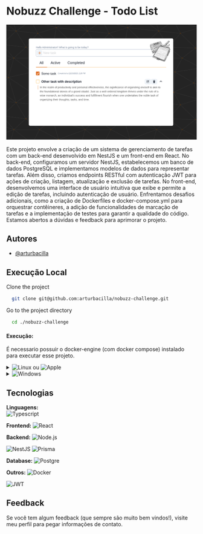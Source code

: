 
# Nobuzz Challenge - Todo List

![demo screenshot](/screenshot.png)

Este projeto envolve a criação de um sistema de gerenciamento de tarefas com um back-end desenvolvido em NestJS e um front-end em React. No back-end, configuramos um servidor NestJS, estabelecemos um banco de dados PostgreSQL e implementamos modelos de dados para representar tarefas. Além disso, criamos endpoints RESTful com autenticação JWT para ações de criação, listagem, atualização e exclusão de tarefas. No front-end, desenvolvemos uma interface de usuário intuitiva que exibe e permite a edição de tarefas, incluindo autenticação de usuário. Enfrentamos desafios adicionais, como a criação de Dockerfiles e docker-compose.yml para orquestrar contêineres, a adição de funcionalidades de marcação de tarefas e a implementação de testes para garantir a qualidade do código. Estamos abertos a dúvidas e feedback para aprimorar o projeto.

## Autores

- [@arturbacilla](https://www.github.com/arturbacilla)

## Execução Local

Clone the project

```bash
  git clone git@github.com:arturbacilla/nobuzz-challenge.git
```

Go to the project directory

```bash
  cd ./nobuzz-challenge

```
#### Execução:

É necessario possuir o docker-engine (com docker compose) instalado para executar esse projeto.

<details>
<summary>
 <picture>
  <source media="(prefers-color-scheme: light)" srcset="https://img.shields.io/badge/linux-FCC624?style=for-the-badge&logo=linux&logoColor=black">
  <img alt="Linux" src="https://img.shields.io/badge/linux-FCC624?style=for-the-badge&logo=linux&logoColor=black">
</picture>
ou 
 <picture>
  <source media="(prefers-color-scheme: light)" srcset="https://img.shields.io/badge/apple-000000?style=for-the-badge&logo=apple&logoColor=white">
  <img alt="Apple" src="https://img.shields.io/badge/apple-ffffff?style=for-the-badge&logo=apple&logoColor=black">
</picture>
</summary>
Para usuários de linux (testado com ZSH e BASH) ou mac (não testado), executar o seguinte comando na pasta raiz do projeto e seguir as instruções: 

 ```bash
  ./nobuzz

```
 As vezes pode ser necessário permitir a execução do script com o comando:

 ```bash
  sudo chmod +x ./nobuzz
  
```
</details>

<details>
<summary>
 <picture>
  <source media="(prefers-color-scheme: light)" srcset="https://img.shields.io/badge/windows-0078D4?style=for-the-badge&logo=windows10&logoColor=white">
  <img alt="Windows" src="https://img.shields.io/badge/windows-0078D4?style=for-the-badge&logo=windows10&logoColor=white">
</picture>
</summary>
Se você é usuário de Windows e usa git-bash ou algum terminal padrão UNIX, seguir os passos das instruções de Linux/Mac.

Caso contrário, é necessário ter instalado o comando docker compose e alterar as variáveis de ambiente da seguinte forma:

#### Variáveis de ambiente

Renomeie o arquivo `.env.example` localizado na raiz do projeto para `.env` e insira as seguintes variáveis de ambiente (por exemplo):

`POSTGRES_PASSWORD=algumpassword`
`POSTGRES_USER=postgres`
`PGUSER=postgres`
`POSTGRES_DB=nobuzz_db`

Além disso, 
Renomear o arquivo `./app/backend/.env.example` para `./app/backend/.env` e inserir as variáveis de ambiente substituindo de acordo com as variáveis acima

`DATABASE_URL=postgresql://<$POSTGRES_USER>:<$POSTGRES_PASSWORD>@db:5432/ <$POSTGRES_DB>?schema=public`

Seguindo o exemplo acima ficaria desta forma:
`DATABASE_URL=postgresql://postgres:algumpassword@db:5432/nobuzz_db?schema=public`

`JWT_SECRET=algumsegredoJWT`

Além disso será necessário executar `yarn install` na pasta raíz e nas pastas do frontend e backend

e por último executar na pasta raiz do projeto:
`docker compose up`
</details>


## Tecnologias

<!-- Ícones tech: https://shields.io/  https://simpleicons.org/ -->
<!-- Basta descomentar cada tag para incluí-la no readme-->

**Linguagens:**  
 <picture>
  <source media="(prefers-color-scheme: light)" srcset="https://img.shields.io/badge/typescript-3178C6?style=for-the-badge&logo=typescript&logoColor=white">
  <img alt="Typescript" src="https://img.shields.io/badge/typescript-3178C6?style=for-the-badge&logo=typescript&logoColor=white">
</picture>

**Frontend:** 
 <picture>
  <source media="(prefers-color-scheme: light)" srcset="https://img.shields.io/badge/react-61DAFB?style=for-the-badge&logo=react&logoColor=black">
  <img alt="React" src="https://img.shields.io/badge/react-61DAFB?style=for-the-badge&logo=react&logoColor=black">
</picture>

**Backend:** 
 <picture>
  <source media="(prefers-color-scheme: light)" srcset="https://img.shields.io/badge/Node.js-339933?style=for-the-badge&logo=nodedotjs&logoColor=white">
  <img alt="Node.js" src="https://img.shields.io/badge/Node.js-339933?style=for-the-badge&logo=nodedotjs&logoColor=white">
</picture>

 <picture>
  <source media="(prefers-color-scheme: light)" srcset="https://img.shields.io/badge/NestJS-ffffff?style=for-the-badge&logo=nestjs&logoColor=E0234E">
  <img alt="NestJS" src="https://img.shields.io/badge/NestJS-E0234E?style=for-the-badge&logo=nestjs&logoColor=black">
</picture>

 <picture>
  <source media="(prefers-color-scheme: light)" srcset="https://img.shields.io/badge/prisma-2D3748?style=for-the-badge&logo=prisma&logoColor=white">
  <img alt="Prisma" src="https://img.shields.io/badge/prisma-2D3748?style=for-the-badge&logo=prisma&logoColor=white">
</picture>

**Database:** 
 <picture>
  <source media="(prefers-color-scheme: light)" srcset="https://img.shields.io/badge/postgre-4169E1?style=for-the-badge&logo=postgresql&logoColor=black">
  <img alt="Postgre" src="https://img.shields.io/badge/postgre-4169E1?style=for-the-badge&logo=postgresql&logoColor=black">
</picture>

**Outros:** 
<picture>
  <source media="(prefers-color-scheme: light)" srcset="https://img.shields.io/badge/docker-2496ED?style=for-the-badge&logo=docker&logoColor=white">
  <img alt="Docker" src="https://img.shields.io/badge/docker-2496ED?style=for-the-badge&logo=docker&logoColor=black">
</picture>

<picture>
  <source media="(prefers-color-scheme: light)" srcset="https://img.shields.io/badge/jwt-000000?style=for-the-badge&logo=jsonwebtokens&logoColor=white">
  <img alt="JWT" src="https://img.shields.io/badge/jwt-ffffff?style=for-the-badge&logo=jsonwebtokens&logoColor=black">
</picture>


## Feedback

Se você tem algum feedback (que sempre são muito bem vindos!), visite meu perfil para pegar informações de contato.

